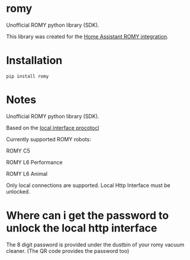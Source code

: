 # romy

Unofficial ROMY python library (SDK).

This library was created for the [Home Assistant ROMY integration](https://www.home-assistant.io/integrations/romy/).

# Installation

```shell
pip install romy
```

# Notes

Unofficial ROMY python library (SDK).

Based on the [local interface procotocl](https://www.romyrobot.com/en-AT/romy-robot-interface-protocol)

Currently supported ROMY robots:

ROMY C5

ROMY L6 Performance

ROMY L6 Animal


Only local connections are supported. Local Http Interface must be unlocked.

# Where can i get the password to unlock the local http interface

The 8 digit password is provided under the dustbin of your romy vacuum cleaner. (The QR code provides the password too)

